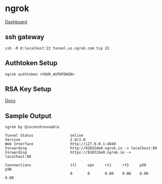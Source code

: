 # ngrok

[Dashboard](https://dashboard.ngrok.com/status)

## ssh gateway
`ssh -R 0:localhost:22 tunnel.us.ngrok.com tcp 22`

## Authtoken Setup
`ngrok authtoken <YOUR_AUTHTOKEN>`

## RSA Key Setup
[Docs](https://ngrok.com/docs#ssh-gateway-public-key)

## Sample Output
```
ngrok by @inconshreveable

Tunnel Status                 online
Version                       2.0/2.0
Web Interface                 http://127.0.0.1:4040
Forwarding                    http://92832de0.ngrok.io -> localhost:80
Forwarding                    https://92832de0.ngrok.io -> localhost:80

Connnections                  ttl     opn     rt1     rt5     p50     p90
                              0       0       0.00    0.00    0.00    0.00
```
